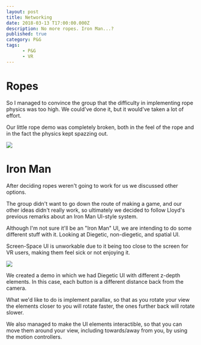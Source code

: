 ```yaml
---
layout: post
title: Networking
date: 2018-03-13 T17:00:00.000Z
description: No more ropes. Iron Man...?
published: true
category: P&G
tags:
      - P&G
      - VR
---
```


# Ropes

So I managed to convince the group that the difficulty in implementing rope physics was too high. We could've done it, but it would've taken a lot of effort.

Our little rope demo was completely broken, both in the feel of the rope and in the fact the physics kept spazzing out.

<img src="https://i.imgur.com/9I4SVBs.png"> 

# Iron Man

After deciding ropes weren't going to work for us we discussed other options.

The group didn't want to go down the route of making a game, and our other ideas didn't really work, so ultimately we decided to follow Lloyd's previous remarks about an Iron Man UI-style system.

Although I'm not sure it'll be an "Iron Man" UI, we are intending to do some different stuff with it. Looking at Diegetic, non-diegetic, and spatial UI.

Screen-Space UI is unworkable due to it being too close to the screen for VR users, making them feel sick or not enjoying it.

<img src="https://i.imgur.com/RC7qWvW.png">

We created a demo in which we had Diegetic UI with different z-depth elements. In this case, each button is a different distance back from the camera.

What we'd like to do is implement parallax, so that as you rotate your view the elements closer to you will rotate faster, the ones further back will rotate slower.

We also managed to make the UI elements interactible, so that you can move them around your view, including towards/away from you, by using the motion controllers.
